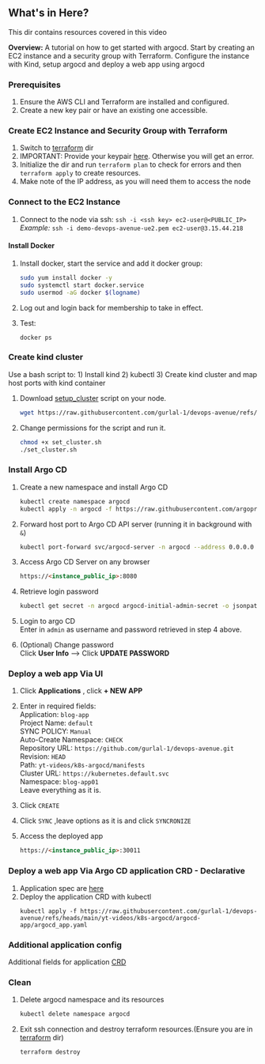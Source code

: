 ## What's in Here?
This dir contains resources covered in this video

**Overview:** A tutorial on how to get started with argocd. Start by creating an EC2 instance and a security group with Terraform. Configure the instance with Kind, setup argocd and deploy a web app using argocd

### Prerequisites
1. Ensure the AWS CLI and Terraform are installed and configured.
2. Create a new key pair or have an existing one accessible.

### Create EC2 Instance and Security Group with Terraform

1. Switch to [terraform](terraform) dir
2. IMPORTANT: Provide your keypair [here](terraform/1-variables.tf). Otherwise you will get an error.
2. Initialize the dir and run `terraform plan` to check for errors and then `terraform apply` to create resources.
3. Make note of the IP address, as you will need them to access the node

### Connect to the EC2 Instance

1. Connect to the node via ssh: `ssh -i <ssh key> ec2-user@<PUBLIC_IP>`  
*Example:* ```ssh -i demo-devops-avenue-ue2.pem ec2-user@3.15.44.218 ```

#### Install Docker

1. Install docker, start the service and add it docker group:
    ```bash
    sudo yum install docker -y
    sudo systemctl start docker.service
    sudo usermod -aG docker $(logname)
    ```
2. Log out and login back for membership to take in effect.
3. Test:

    ```
    docker ps
    ```

### Create kind cluster
Use a bash script to: 1) Install kind 2) kubectl 3) Create kind cluster and map host ports with kind container
  
1. Download [setup_cluster](script/set_cluster.sh) script on your node.

    ```bash
    wget https://raw.githubusercontent.com/gurlal-1/devops-avenue/refs/heads/main/yt-videos/k8s-argocd/script/set_cluster.sh
    ```
3. Change permissions for the script and run it.

    ```bash
    chmod +x set_cluster.sh
    ./set_cluster.sh 
    ```

### Install Argo CD

1. Create a new namespace and install Argo CD

    ```bash
    kubectl create namespace argocd
    kubectl apply -n argocd -f https://raw.githubusercontent.com/argoproj/argo-cd/stable/manifests/install.yaml
    ```

2. Forward host port to Argo CD API server (running it in background with `&`)

    ```bash
    kubectl port-forward svc/argocd-server -n argocd --address 0.0.0.0 8080:443 >/dev/null 2>&1 &
    ```

3. Access Argo CD Server on any browser

    ```HTML
    https://<instance_public_ip>:8080
    ```
4. Retrieve login password
    ```bash
    kubectl get secret -n argocd argocd-initial-admin-secret -o jsonpath="{.data.password}" | base64 --decode; echo
    ```
5. Login to argo CD  
Enter in `admin` as username and password retrieved in step 4 above.
6. (Optional) Change password  
Click **User Info** --> Click **UPDATE PASSWORD**

### Deploy a web app Via UI

1. Click **Applications** , click **+ NEW APP**  
2. Enter in required fields:  
Application: `blog-app`  
Project Name: `default`  
SYNC POLICY: `Manual`  
Auto-Create Namespace: `CHECK`  
Repository URL: `https://github.com/gurlal-1/devops-avenue.git`  
Revision: `HEAD`  
Path: `yt-videos/k8s-argocd/manifests`  
Cluster URL: `https://kubernetes.default.svc`  
Namespace: `blog-app01`  
Leave everything as it is.
4. Click `CREATE`
5. Click `SYNC` ,leave options as it is and click `SYNCRONIZE`
6. Access the deployed app

    ```HTML
    https://<instance_public_ip>:30011
    ```

### Deploy a web app Via Argo CD application CRD - Declarative

1. Application spec are [here](argocd-app/argocd_app.yaml)
2. Deploy the application CRD with kubectl
    ```
    kubectl apply -f https://raw.githubusercontent.com/gurlal-1/devops-avenue/refs/heads/main/yt-videos/k8s-argocd/argocd-app/argocd_app.yaml
    ```

### Additional application config

Additional fields for application [CRD](https://argo-cd.readthedocs.io/en/stable/operator-manual/application.yaml)


### Clean
1. Delete argocd namespace and its resources

    ```bash
    kubectl delete namespace argocd
    ```
2. Exit ssh connection and destroy terraform resources.(Ensure you are in [terraform](terraform) dir)

    ```
    terraform destroy
    ```
